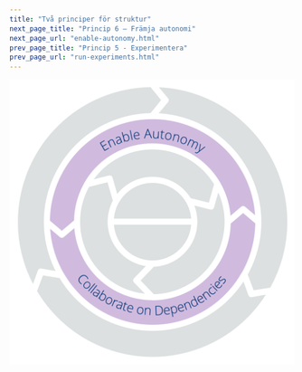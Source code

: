 ```yaml
---
title: "Två principer för struktur"
next_page_title: "Princip 6 – Främja autonomi"
next_page_url: "enable-autonomy.html"
prev_page_title: "Princip 5 - Experimentera"
prev_page_url: "run-experiments.html"
---
```




![Två principer för struktur: Främja autonomi – Samarbeta om beroenden](img/csf/csf-light-structure.png)
